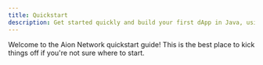 ```yaml
---
title: Quickstart
description: Get started quickly and build your first dApp in Java, using the Aion network.
---
```


Welcome to the Aion Network quickstart guide! This is the best place to kick things off if you're not sure where to start.